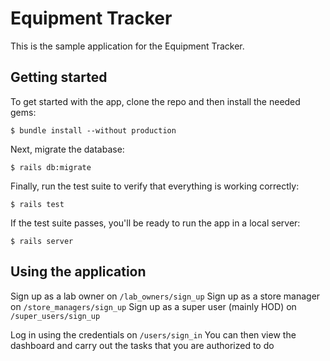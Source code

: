 # Equipment Tracker

This is the sample application for the Equipment Tracker.

## Getting started

To get started with the app, clone the repo and then install the needed gems:

```
$ bundle install --without production
```

Next, migrate the database:

```
$ rails db:migrate
```

Finally, run the test suite to verify that everything is working correctly:

```
$ rails test
```

If the test suite passes, you'll be ready to run the app in a local server:

```
$ rails server
```

## Using the application
Sign up as a lab owner on `/lab_owners/sign_up`
Sign up as a store manager on `/store_managers/sign_up`
Sign up as a super user (mainly HOD) on `/super_users/sign_up`

Log in using the credentials on `/users/sign_in`
You can then view the dashboard and carry out the tasks that you are authorized to do
